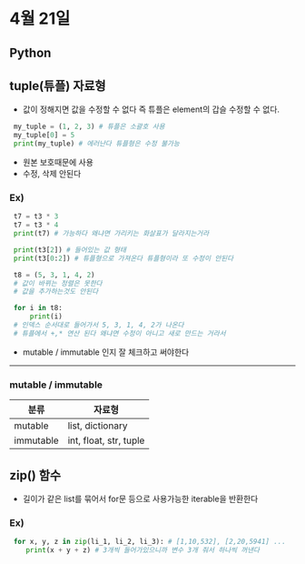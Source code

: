 # 4월 21일
## Python
## tuple(튜플) 자료형
- 값이 정해지면 값을 수정할 수 없다 즉 튜플은 element의 갑슬 수정할 수 없다.
```python
 my_tuple = (1, 2, 3) # 튜플은 소괄호 사용
 my_tuple[0] = 5
 print(my_tuple) # 에러난다 튜플형은 수정 불가능
```
- 원본 보호때문에 사용
- 수정, 삭제 안된다
### Ex)
```python
 t7 = t3 * 3
 t7 = t3 * 4
 print(t7) # 가능하다 왜냐면 가리키는 화살표가 달라지는거라
```
```python
 print(t3[2]) # 들어있는 값 형태
 print(t3[0:2]) # 튜플형으로 가져온다 튜플형이라 또 수정이 안된다
```
```python
 t8 = (5, 3, 1, 4, 2)
 # 값이 바뀌는 정렬은 못한다
 # 값을 추가하는것도 안된다
```
```python
 for i in t8:
     print(i)
 # 인덱스 순서대로 들어가서 5, 3, 1, 4, 2가 나온다
 # 튜플에서 +,* 연산 된다 왜냐면 수정이 아니고 새로 만드는 거라서
```
- mutable / immutable 인지 잘 체크하고 써야한다
---------------------------
### mutable / immutable
분류 | 자료형
-------|----
mutable | list, dictionary
immutable | int, float, str, tuple
## zip() 함수
- 길이가 같은 list를 묶어서 for문 등으로 사용가능한 iterable을 반환한다
### Ex) 
```python 
 for x, y, z in zip(li_1, li_2, li_3): # [1,10,532], [2,20,5941] ...
    print(x + y + z) # 3개씩 들어가있으니까 변수 3개 줘서 하나씩 꺼낸다
```
















